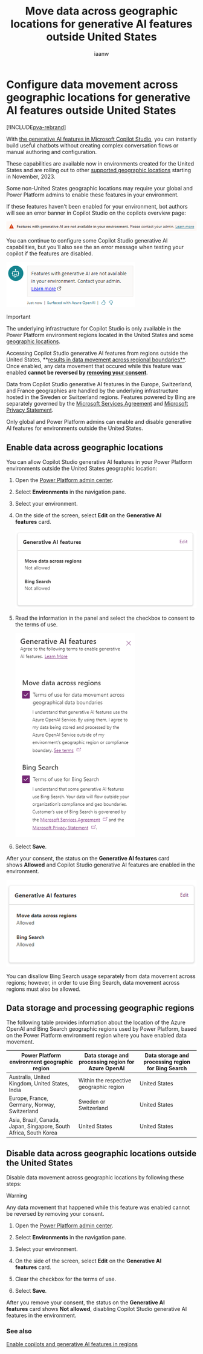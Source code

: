 ﻿---
title: Move data across geographic locations for generative AI features outside United States
description: Enable data movement outside the United States for generative AI features, such as boost conversations, generative answers, and plugins.
keywords: "PVA"
ms.date: 11/14/2023
ms.service: power-virtual-agents
ms.topic: article
author: iaanw
ms.author: iawilt
manager: leeclontz
ms.reviewer: digantak
ms.custom: plugin

---

# Configure data movement across geographic locations for generative AI features outside United States

[!INCLUDE[pva-rebrand](includes/pva-rebrand.md)]

With [the generative AI features in Microsoft Copilot Studio](nlu-gpt-overview.md), you can instantly build useful chatbots without creating complex conversation flows or manual authoring and configuration. 

These capabilities are available now in environments created for the United States and are rolling out to other [supported geographic locations](data-location.md?tabs=web#data-locations) starting in November, 2023.

Some non-United States geographic locations may require your global and Power Platform admins to enable these features in your environment. 

If these features haven't been enabled for your environment, bot authors will see an error banner in Copilot Studio on the copilots overview page:
  
![Error message that says features with generative AI are not avilable in your environment.](media/manage-data-movement/portal-error-environment.png)

You can continue to configure some Copilot Studio generative AI capabilities, but you'll also see the an error message when testing your copilot if the features are disabled.  
  
![Screenshot of the test bot saying that features with generative AI are not availble in your environment.](media/manage-data-movement/test-chat-environment-error.png)

>[!IMPORTANT]
>  
>
> The underlying infrastructure for Copilot Studio is only available in the Power Platform environment regions located in the United States and some [geographic locations](data-location.md?tabs=web#data-locations).  
>  
> Accessing Copilot Studio generative AI features from regions outside the United States, **[results in data movement across regional boundaries**](#data-storage-and-processing-geographic-regions). 
> Once enabled, any data movement that occured while this feature was enabled **cannot be reversed by [removing your consent](#disable-data-across-geographic-locations-outside-the-united-states)**. 
>  
> Data from Copilot Studio generative AI features in the Europe, Switzerland, and France geographies are handled by the underlying infrastructure hosted in the Sweden or Switzerland regions. 
> Features powered by Bing are separately governed by the [Microsoft Services Agreement](https://go.microsoft.com/fwlink/?linkid=2178408) and [Microsoft Privacy Statement](https://go.microsoft.com/fwlink/?LinkId=521839).
>  
> Only global and Power Platform admins can enable and disable generative AI features for environments outside the United States.



## Enable data across geographic locations

You can allow Copilot Studio generative AI features in your Power Platform environments outside the United States geographic location:

1.  Open the [Power Platform admin center](https://admin.powerplatform.microsoft.com/).

2.  Select **Environments** in the navigation pane.

3.  Select your environment.

4.  On the side of the screen, select **Edit** on the **Generative AI features** card.  
    
    ![Screenshot of generative AI features disabled data movement settings.](media/manage-data-movement/disabled-data-movement.png)

5.  Read the information in the panel and select the checkbox to consent to the terms of use.  
    
    ![Terms of use for generative AI features when moving data across regions and using Bing Search features.](media/manage-data-movement/data-movement-tou.png)

6.  Select **Save**.

After your consent, the status on the **Generative AI features** card shows **Allowed** and Copilot Studio generative AI features are enabled in the environment. 

![Screenshot of generative AI features enabled for data movement.](media/manage-data-movement/enabled-data-movement.png)

You can disallow Bing Search usage separately from data movement across regions; however, in order to use Bing Search, data movement across regions must also be allowed.

## Data storage and processing geographic regions

The following table provides information about the location of the Azure OpenAI and Bing Search geographic regions used by Power Platform, based on the Power Platform environment region where you have enabled data movement.

| **Power Platform environment geographic region**                         | **Data storage and processing region for Azure OpenAI** | **Data storage and processing region for Bing Search** |
|--------------------------------------------------------------------------|---------------------------------------------------------|--------------------------------------------------------|
| Australia, United Kingdom, United States, India                          | Within the respective geographic region                 | United States                                          |
| Europe, France, Germany, Norway, Switzerland                             | Sweden or Switzerland                                   | United States                                          |
| Asia, Brazil, Canada, Japan, Singapore, South Africa, South Korea        | United States                                           | United States                                          |

## Disable data across geographic locations outside the United States

Disable data movement across geographic locations by following these steps:

>[!WARNING] 
>  
> Any data movement that happened while this feature was enabled cannot be reversed by removing your consent.

1.  Open the [Power Platform admin center](https://admin.powerplatform.microsoft.com/).

2.  Select **Environments** in the navigation pane.

3.  Select your environment.

4.  On the side of the screen, select **Edit** on the **Generative AI features** card.

5.  Clear the checkbox for the terms of use.

6.  Select **Save**.

After you remove your consent, the status on the **Generative AI features** card shows **Not allowed**, disabling Copilot Studio generative AI features in the environment.

### See also
[Enable copilots and generative AI features in regions](/power-platform/admin/geographical-availability-copilot)
